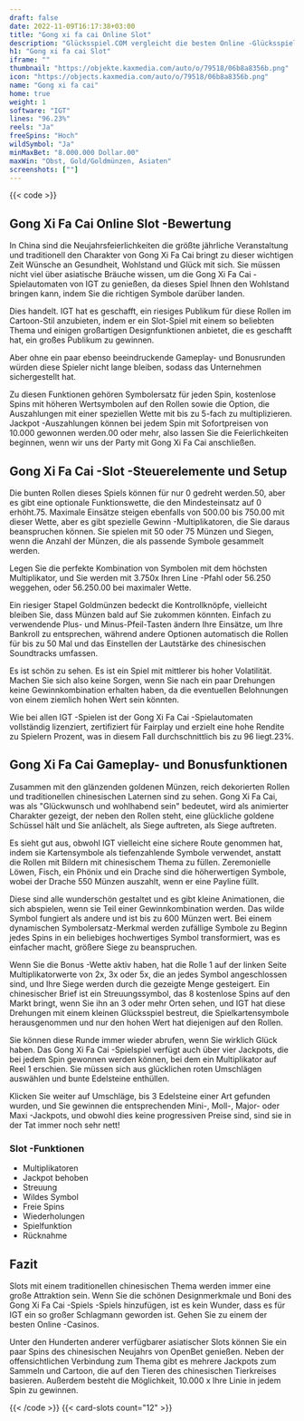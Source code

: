 ```yaml
---
draft: false
date: 2022-11-09T16:17:38+03:00
title: "Gong xi fa cai Online Slot"
description: "Glücksspiel.COM vergleicht die besten Online -Glücksspiel -Sites und -spiele der Kanada.  Unabhängige Produktbewertungen und exklusive Anmeldeangebote. Jetzt spielen!"
h1: "Gong xi fa cai Slot"
iframe: ""
thumbnail: "https://objekte.kaxmedia.com/auto/o/79518/06b8a8356b.png"
icon: "https://objects.kaxmedia.com/auto/o/79518/06b8a8356b.png"
name: "Gong xi fa cai"
home: true
weight: 1
software: "IGT"
lines: "96.23%"
reels: "Ja"
freeSpins: "Hoch"
wildSymbol: "Ja"
minMaxBet: "8.000.000 Dollar.00"
maxWin: "Obst, Gold/Goldmünzen, Asiaten"
screenshots: [""]
---
```


{{< code >}}<h2>Gong Xi Fa Cai Online Slot -Bewertung</h2><p>In China sind die Neujahrsfeierlichkeiten die größte jährliche Veranstaltung und traditionell den Charakter von Gong Xi Fa Cai bringt zu dieser wichtigen Zeit Wünsche an Gesundheit, Wohlstand und Glück mit sich. Sie müssen nicht viel über asiatische Bräuche wissen, um die Gong Xi Fa Cai -Spielautomaten von IGT zu genießen, da dieses Spiel Ihnen den Wohlstand bringen kann, indem Sie die richtigen Symbole darüber landen.</p><p>Dies handelt. IGT hat es geschafft, ein riesiges Publikum für diese Rollen im Cartoon-Stil anzubieten, indem er ein Slot-Spiel mit einem so beliebten Thema und einigen großartigen Designfunktionen anbietet, die es geschafft hat, ein großes Publikum zu gewinnen.</p><p>Aber ohne ein paar ebenso beeindruckende Gameplay- und Bonusrunden würden diese Spieler nicht lange bleiben, sodass das Unternehmen sichergestellt hat.</p><p>Zu diesen Funktionen gehören Symbolersatz für jeden Spin, kostenlose Spins mit höheren Wertsymbolen auf den Rollen sowie die Option, die Auszahlungen mit einer speziellen Wette mit bis zu 5-fach zu multiplizieren. Jackpot -Auszahlungen können bei jedem Spin mit Sofortpreisen von 10.000 gewonnen werden.00 oder mehr, also lassen Sie die Feierlichkeiten beginnen, wenn wir uns der Party mit Gong Xi Fa Cai anschließen.</p><h2>Gong Xi Fa Cai -Slot -Steuerelemente und Setup</h2><p>Die bunten Rollen dieses Spiels können für nur 0 gedreht werden.50, aber es gibt eine optionale Funktionswette, die den Mindesteinsatz auf 0 erhöht.75. Maximale Einsätze steigen ebenfalls von 500.00 bis 750.00 mit dieser Wette, aber es gibt spezielle Gewinn -Multiplikatoren, die Sie daraus beanspruchen können. Sie spielen mit 50 oder 75 Münzen und Siegen, wenn die Anzahl der Münzen, die als passende Symbole gesammelt werden.</p><p>Legen Sie die perfekte Kombination von Symbolen mit dem höchsten Multiplikator, und Sie werden mit 3.750x Ihren Line -Pfahl oder 56.250 weggehen, oder 56.250.00 bei maximaler Wette.</p><p>Ein riesiger Stapel Goldmünzen bedeckt die Kontrollknöpfe, vielleicht bleiben Sie, dass Münzen bald auf Sie zukommen könnten. Einfach zu verwendende Plus- und Minus-Pfeil-Tasten ändern Ihre Einsätze, um Ihre Bankroll zu entsprechen, während andere Optionen automatisch die Rollen für bis zu 50 Mal und das Einstellen der Lautstärke des chinesischen Soundtracks umfassen.</p><p>Es ist schön zu sehen. Es ist ein Spiel mit mittlerer bis hoher Volatilität. Machen Sie sich also keine Sorgen, wenn Sie nach ein paar Drehungen keine Gewinnkombination erhalten haben, da die eventuellen Belohnungen von einem ziemlich hohen Wert sein könnten.</p><p>Wie bei allen IGT -Spielen ist der Gong Xi Fa Cai -Spielautomaten vollständig lizenziert, zertifiziert für Fairplay und erzielt eine hohe Rendite zu Spielern Prozent, was in diesem Fall durchschnittlich bis zu 96 liegt.23%.</p><h2>Gong Xi Fa Cai Gameplay- und Bonusfunktionen</h2><p>Zusammen mit den glänzenden goldenen Münzen, reich dekorierten Rollen und traditionellen chinesischen Laternen sind zu sehen. Gong Xi Fa Cai, was als "Glückwunsch und wohlhabend sein" bedeutet, wird als animierter Charakter gezeigt, der neben den Rollen steht, eine glückliche goldene Schüssel hält und Sie anlächelt, als Siege auftreten, als Siege auftreten.</p><p>Es sieht gut aus, obwohl IGT vielleicht eine sichere Route genommen hat, indem sie Kartensymbole als tiefenzahlende Symbole verwendet, anstatt die Rollen mit Bildern mit chinesischem Thema zu füllen. Zeremonielle Löwen, Fisch, ein Phönix und ein Drache sind die höherwertigen Symbole, wobei der Drache 550 Münzen auszahlt, wenn er eine Payline füllt.</p><p>Diese sind alle wunderschön gestaltet und es gibt kleine Animationen, die sich abspielen, wenn sie Teil einer Gewinnkombination werden. Das wilde Symbol fungiert als andere und ist bis zu 600 Münzen wert. Bei einem dynamischen Symbolersatz-Merkmal werden zufällige Symbole zu Beginn jedes Spins in ein beliebiges hochwertiges Symbol transformiert, was es einfacher macht, größere Siege zu beanspruchen.</p><p>Wenn Sie die Bonus -Wette aktiv haben, hat die Rolle 1 auf der linken Seite Multiplikatorwerte von 2x, 3x oder 5x, die an jedes Symbol angeschlossen sind, und Ihre Siege werden durch die gezeigte Menge gesteigert. Ein chinesischer Brief ist ein Streuungssymbol, das 8 kostenlose Spins auf den Markt bringt, wenn Sie ihn an 3 oder mehr Orten sehen, und IGT hat diese Drehungen mit einem kleinen Glücksspiel bestreut, die Spielkartensymbole herausgenommen und nur den hohen Wert hat diejenigen auf den Rollen.</p><p>Sie können diese Runde immer wieder abrufen, wenn Sie wirklich Glück haben. Das Gong Xi Fa Cai -Spielspiel verfügt auch über vier Jackpots, die bei jedem Spin gewonnen werden können, bei dem ein Multiplikator auf Reel 1 erschien. Sie müssen sich aus glücklichen roten Umschlägen auswählen und bunte Edelsteine enthüllen.</p><p>Klicken Sie weiter auf Umschläge, bis 3 Edelsteine einer Art gefunden wurden, und Sie gewinnen die entsprechenden Mini-, Moll-, Major- oder Maxi -Jackpots, und obwohl dies keine progressiven Preise sind, sind sie in der Tat immer noch sehr nett!</p><h3>
Slot -Funktionen</h3><ul>
<li></span>
Multiplikatoren</li>
<li></span>
Jackpot behoben</li>
<li></span>
Streuung</li>
<li></span>
Wildes Symbol</li>
<li></span>
Freie Spins</li>
<li></span>
Wiederholungen</li>
<li></span>
Spielfunktion</li>
<li></span>
Rücknahme</li></ul><h2>Fazit</h2><p>Slots mit einem traditionellen chinesischen Thema werden immer eine große Attraktion sein. Wenn Sie die schönen Designmerkmale und Boni des Gong Xi Fa Cai -Spiels -Spiels hinzufügen, ist es kein Wunder, dass es für IGT ein so großer Schlagmann geworden ist. Gehen Sie zu einem der besten Online -Casinos.</p><p>Unter den Hunderten anderer verfügbarer asiatischer Slots können Sie ein paar Spins des chinesischen Neujahrs von OpenBet genießen. Neben der offensichtlichen Verbindung zum Thema gibt es mehrere Jackpots zum Sammeln und Cartoon, die auf den Tieren des chinesischen Tierkreises basieren. Außerdem besteht die Möglichkeit, 10.000 x Ihre Linie in jedem Spin zu gewinnen.</p>{{< /code >}}
 {{< card-slots count="12" >}}